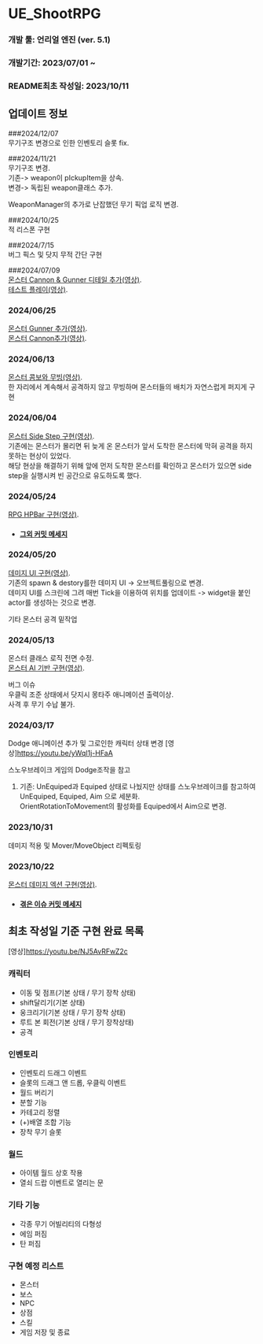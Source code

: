# UE_ShootRPG

### 개발 툴: 언리얼 엔진 (ver. 5.1)
### 개발기간: 2023/07/01 ~
### README최초 작성일: 2023/10/11 

## 업데이트 정보   

###2024/12/07   
무기구조 변경으로 인한 인벤토리 슬롯 fix.   

###2024/11/21   
무기구조 변경.   
기존-> weapon이 pIckupItem을 상속.   
변경-> 독립된 weapon클래스 추가.   

WeaponManager의 추가로 난잡했던 무기 픽업 로직 변경.   

###2024/10/25   
적 리스폰 구현   

###2024/7/15   
버그 픽스 및 닷지 무적 간단 구현   

###2024/07/09   
[몬스터 Cannon & Gunner 디테일 추가(영상)](https://youtu.be/GvwdrbI7uVQ).   
[테스트 플레이(영상)](https://youtu.be/F-Rz4HYntBU).   

### 2024/06/25   
[몬스터 Gunner 추가(영상)](https://youtu.be/KbMwz-B4yj0).   
[몬스터 Cannon추가(영상)](https://youtu.be/KsBltQEAws0).   


### 2024/06/13   
[몬스터 콤보와 무빙(영상)](https://youtu.be/nbt6eRGjTrw).   
한 자리에서 계속해서 공격하지 않고 무빙하며 몬스터들의 배치가 자연스럽게 퍼지게 구현   


### 2024/06/04   
[몬스터 Side Step 구현(영상)](https://youtu.be/Et24etPFmmU?si=OrWUDGnsjEMkv-tN).   
기존에는 몬스터가 몰리면 뒤 늦게 온 몬스터가 앞서 도착한 몬스터에 막혀 공격을 하지 못하는 현상이 있었다.   
해당 현상을 해결하기 위해 앞에 먼저 도착한 몬스터를 확인하고 몬스터가 있으면 side step을 실행시켜 빈 공간으로 유도하도록 했다.   


### 2024/05/24   
[RPG HPBar 구현(영상)](https://youtu.be/A7mOwiHCFLU).   
- #### [그외 커밋 메세지](https://github.com/HundredWed/UE_ShootRPG/commit/e54534c10af5e772968d73662c7155c1ebce965c)

### 2024/05/20   
[데미지 UI 구현(영상)](https://youtu.be/GoyNYIIh_oI).   
기존의 spawn & destory를한 데미지 UI -> 오브젝트풀링으로 변경.     
데미지 UI를 스크린에 그려 매번 Tick을 이용하여 위치를 업데이트 -> widget을 붙인 actor를 생성하는 것으로 변경. 

기타 몬스터 공격 밑작업 


### 2024/05/13
몬스터 클래스 로직 전면 수정.   
[몬스터 AI 기반 구현(영상)](https://youtu.be/WZrKghVmXCo).

버그 이슈    
우클릭 조준 상태에서 닷지시 몽타주 애니메이션 출력이상.    
사격 후 무기 수납 불가.   


### 2024/03/17
Dodge 애니메이션 추가 및 그로인한 캐릭터 상태 변경 [영상]<https://youtu.be/yWqI1j-HFaA>

스노우브레이크 게임의 Dodge조작을 참고

1. 기존: UnEquiped과 Equiped 상태로 나눴지만 상태를 스노우브레이크를 참고하여 UnEquiped,	Equiped, Aim 으로 세분화.   
OrientRotationToMovement의 활성화를 Equiped에서 Aim으로 변경.   

### 2023/10/31

데미지 적용 및 Mover/MoveObject 리펙토링

### 2023/10/22

[몬스터 데미지 엑션 구현(영상)](https://youtu.be/SnpGYMRBWdA).
- #### [겪은 이슈 커밋 메세지](https://github.com/HundredWed/UE_ShootRPG/commit/47deace9ee688919d797d584416da0a967c2df5d)

## 최초 작성일 기준 구현 완료 목록
[영상]<https://youtu.be/NJ5AvRFwZ2c>

### 캐릭터

- 이동 및 점프(기본 상태 / 무기 장착 상태)         
- shift달리기(기본 상태)                 
- 웅크리기(기본 상태 / 무기 장착 상태)              
- 루트 본 회전(기본 상태 / 무기 장착상태)           
- 공격
                                       
### 인벤토리
- 인벤토리 드래그 이벤트
- 슬롯의 드래그 앤 드롭, 우클릭 이벤트
- 월드 버리기
- 분할 기능
- 카테고리 정렬
- (+)배열 조합 기능
- 장착 무기 슬롯

### 월드

- 아이템 월드 상호 작용
- 열쇠 드랍 이벤트로 열리는 문

### 기타 기능

- 각종 무기 어빌리티의 다형성
- 에임 퍼짐
- 탄 퍼짐

### 구현 예정 리스트
- 몬스터
- 보스
- NPC
- 상점
- 스킬
- 게임 저장 및 종료
